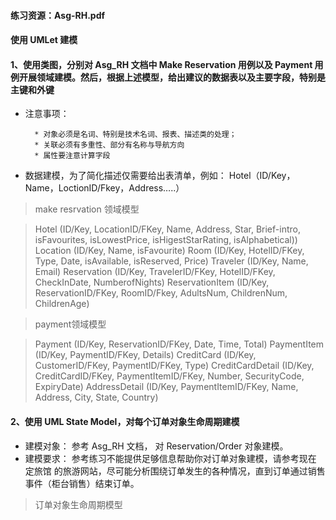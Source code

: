 #### 练习资源：Asg-RH.pdf
#### 使用 UMLet 建模
#### 1、使用类图，分别对 Asg_RH 文档中 Make Reservation 用例以及 Payment 用例开展领域建模。然后，根据上述模型，给出建议的数据表以及主要字段，特别是主键和外键
* 注意事项：

        * 对象必须是名词、特别是技术名词、报表、描述类的处理；
        * 关联必须有多重性、部分有名称与导航方向
        * 属性要注意计算字段
* 数据建模，为了简化描述仅需要给出表清单，例如：
        Hotel（ID/Key，Name，LoctionID/Fkey，Address…..）
> make resrvation 领域模型	


> Hotel (ID/Key, LocationID/FKey, Name, Address, Star, Brief-intro, isFavourites, isLowestPrice, isHigestStarRating, isAlphabetical))
Location (ID/Key, Name, isFavourite)
Room (ID/Key, HotelID/FKey, Type, Date, isAvailable, isReserved, Price)
Traveler (ID/Key, Name, Email)
Reservation (ID/Key, TravelerID/FKey, HotelID/FKey, CheckInDate, NumberofNights)
ReservationItem (ID/Key, ReservationID/FKey, RoomID/Fkey, AdultsNum, ChildrenNum, ChildrenAge)

> payment领域模型

> Payment (ID/Key, ReservationID/FKey, Date, Time, Total)
PaymentItem (ID/Key, PaymentID/FKey, Details)
CreditCard (ID/Key, CustomerID/FKey, PaymentID/FKey, Type)
CreditCardDetail (ID/Key, CreditCardID/FKey, PaymentItemID/FKey, Number, SecurityCode, ExpiryDate)
AddressDetail (ID/Key, PaymentItemID/FKey, Name, Address, City, State, Country)
		  
 #### 2、使用 UML State Model，对每个订单对象生命周期建模
* 建模对象： 参考 Asg_RH 文档， 对 Reservation/Order 对象建模。
* 建模要求： 参考练习不能提供足够信息帮助你对订单对象建模，请参考现在 定旅馆 的旅游网站，尽可能分析围绕订单发生的各种情况，直到订单通过销售事件（柜台销售）结束订单。
> 订单对象生命周期模型
